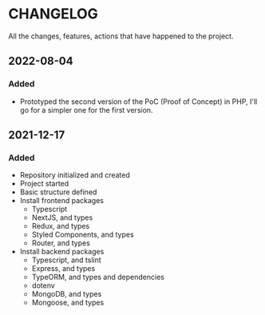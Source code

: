 # CHANGELOG #
All the changes, features, actions that have happened to the project.
## 2022-08-04

### Added

- Prototyped the second version of the PoC (Proof of Concept) in PHP, I'll go for a simpler one for the first version.


## 2021-12-17
### Added
- Repository initialized and created
- Project started
- Basic structure defined
- Install frontend packages
  - Typescript
  - NextJS, and types
  - Redux, and types
  - Styled Components, and types
  - Router, and types
- Install backend packages
  - Typescript, and tslint
  - Express, and types
  - TypeORM, and types and dependencies
  - dotenv
  - MongoDB, and types
  - Mongoose, and types
